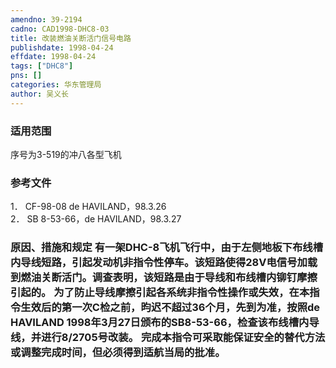 ```yaml
---
amendno: 39-2194  
cadno: CAD1998-DHC8-03  
title: 改装燃油关断活门信号电路  
publishdate: 1998-04-24  
effdate: 1998-04-24  
tags: ["DHC8"]  
pns: []  
categories: 华东管理局  
author: 吴义长  
---
```

  
### 适用范围  
序号为3-519的冲八各型飞机  
  
<!--more-->  
### 参考文件  
1． CF-98-08 de HAVILAND，98.3.26  
2． SB 8-53-66，de HAVILAND，98.3.27  
  
### 原因、措施和规定 有一架DHC-8飞机飞行中，由于左侧地板下布线槽内导线短路，引起发动机非指令性停车。该短路使得28V电信号加载到燃油关断活门。调查表明，该短路是由于导线和布线槽内铆钉摩擦引起的。 为了防止导线摩擦引起各系统非指令性操作或失效，在本指令生效后的第一次C检之前，昀迟不超过36个月，先到为准，按照de HAVILAND 1998年3月27日颁布的SB8-53-66，检查该布线槽内导线，并进行8/2705号改装。 完成本指令可采取能保证安全的替代方法或调整完成时间，但必须得到适航当局的批准。  
